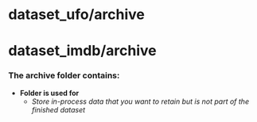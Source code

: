 # dataset_ufo/archive

# dataset_imdb/archive
### The archive folder contains: 
 - **Folder is used for**
   - *Store in-process data that you want to retain but is not part of the finished dataset*
  